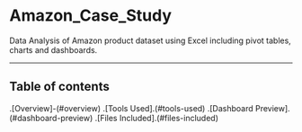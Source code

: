 # Amazon_Case_Study
Data Analysis of Amazon product dataset using Excel including pivot tables, charts and dashboards.

-----
## Table of contents
.[Overview]-(#overview)
.[Tools Used].(#tools-used)
.[Dashboard Preview].(#dashboard-preview)
.[Files Included].(#files-included)
